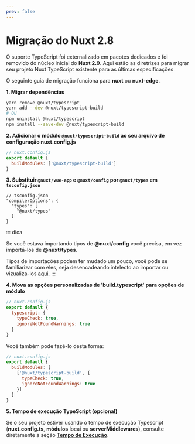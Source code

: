 ```yaml
---
prev: false
---
```


# Migração do Nuxt 2.8

O suporte TypeScript foi externalizado em pacotes dedicados e foi removido do núcleo inicial do **Nuxt 2.9**. Aqui estão as diretrizes para migrar seu projeto Nuxt TypeScript existente para as últimas especificações

O seguinte guia de migração funciona para **nuxt** ou **nuxt-edge**.


**1. Migrar dependências**

```sh
yarn remove @nuxt/typescript
yarn add --dev @nuxt/typescript-build
# OU
npm uninstall @nuxt/typescript
npm install --save-dev @nuxt/typescript-build
```

**2. Adicionar o módulo `@nuxt/typescript-build` ao seu arquivo de configuração nuxt.config.js**

```js
// nuxt.config.js
export default {
  buildModules: ['@nuxt/typescript-build']
}
```

**3. Substituir `@nuxt/vue-app` e `@nuxt/config` por `@nuxt/types` em `tsconfig.json`**

```json{4}
// tsconfig.json
"compilerOptions": {
  "types": [
    "@nuxt/types"
  ]
}
```

::: dica

Se você estava importando tipos de **@nuxt/config** você precisa, em vez importá-los de **@nuxt/types**.

Tipos de importações podem ter mudado um pouco, você pode se familiarizar com eles, seja desencadeando intelecto ao importar ou vizualiza-los [aqui](https://github.com/nuxt/typescript/tree/master/packages/types).
:::

**4. Mova as opções personalizadas de 'build.typescript' para opções de módulo**

```js
// nuxt.config.js
export default {
  typescript: {
    typeCheck: true,
    ignoreNotFoundWarnings: true
  }
}
```

Você também pode fazê-lo desta forma:

```js
// nuxt.config.js
export default {
  buildModules: [
    ['@nuxt/typescript-build', {
      typeCheck: true,
      ignoreNotFoundWarnings: true
    }]
  ]
}
```

**5. Tempo de execução TypeScript (opcional)**

Se o seu projeto estiver usando o tempo de execução Typescript (**nuxt.config.ts**, **módulos** locai ou **serverMiddlewares**), consulte diretamente a seção [**Tempo de Execução**](./guide/runtime).
